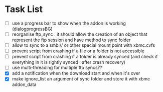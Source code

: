 Task List
=========

- [ ] use a progress bar to show when the addon is working (dialogprogressBG)
- [ ] reorganise ftp_sync : it should allow the creation of an object that represent the ftp session and have method to sync folder
- [ ] allow to sync to a smb:// or other special mount point with xbmc.cvfs
- [ ] prevent script from crashing if a file or a folder is not accessible
- [ ] prevent script from crashing if a folder is already synced (and check if everything in it is rightly synced : after crash recovery)
- [ ] use multi-threading for multiple ftp syncs??
- [x] add a notification when the download start and when it's over
- [x] make ignore_list an argument of sync folder and store it with xbmc addon_data
